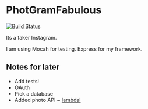 # PhotGramFabulous

[![Build Status](https://travis-ci.org/SeanGallen/PhotoGramFabulous.svg?branch=master)](https://travis-ci.org/SeanGallen/PhotoGramFabulous)

Its a faker Instagram.

I am using Mocah for testing.
Express for my framework.


Notes for later
---------------

* Add tests!
* OAuth
* Pick a database
* Added photo API ~ [lambdal](https://lambdal.com/api-documentation)
